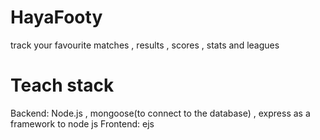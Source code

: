 # HayaFooty
track your favourite matches , results , scores , stats and leagues



# Teach stack 
 Backend: Node.js , mongoose(to connect to the database) , express as a framework to node js 
 Frontend: ejs

    
   